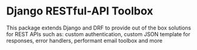 # Django RESTful-API Toolbox

This package extends Django and DRF to provide out of the box solutions for REST APIs such as: custom authentication, custom JSON template for responses, error handlers, performant email toolbox and more
